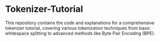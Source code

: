 # Tokenizer-Tutorial
This repository contains the code and explanations for a comprehensive tokenizer tutorial, covering various tokenization techniques from basic whitespace splitting to advanced methods like Byte Pair Encoding (BPE).
